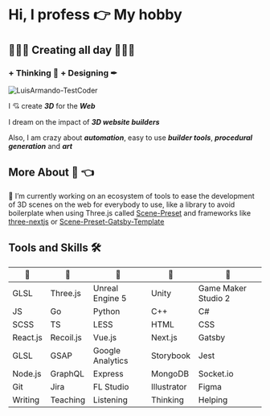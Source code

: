 # Hi, I profess 👉 My hobby
## 🎇🎇🎇 Creating all day 🎇🎇🎇
### + Thinking 🧠 + Designing ✒
![LuisArmando-TestCoder](https://luisarmando-testcoder.github.io/keeper/sprites/Screenshot_9.png)

I 💘 create ***3D*** for the ***Web***

I dream on the impact of ***3D website builders***

Also, I am crazy about ***automation***, easy to use ***builder tools***, ***procedural generation*** and ***art***

## More About 🧔 👈

🔭 I’m currently working on an ecosystem of tools to ease the development of 3D scenes on the web for everybody to use, like a library to avoid boilerplate when using Three.js called [Scene-Preset](https://www.npmjs.com/package/scene-preset) and frameworks like [three-nextjs](https://github.com/LuisArmando-TestCoder/three-nextjs) or [Scene-Preset-Gatsby-Template](https://github.com/LuisArmando-TestCoder/Scene-Preset-Gatsby-Template)

## Tools and Skills 🛠
| 🍓 | 🍍 | 🍉 | 🍊 | 🥝 |
|---|---|---|---|---|
| GLSL | Three.js | Unreal Engine 5 | Unity | Game Maker Studio 2 |
| JS | Go | Python | C++ | C# |
| SCSS | TS | LESS | HTML | CSS |
| React.js | Recoil.js | Vue.js | Next.js | Gatsby |
| GLSL | GSAP | Google Analytics | Storybook | Jest |
| Node.js | GraphQL | Express | MongoDB | Socket.io |
| Git | Jira | FL Studio | Illustrator | Figma |
| Writing | Teaching | Listening | Thinking | Helping |

